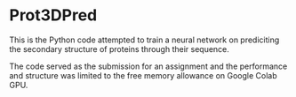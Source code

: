 # Prot3DPred

This is the Python code attempted to train a neural network on prediciting the secondary structure of proteins through their sequence. 

The code served as the submission for an assignment and the performance and structure was limited to the free memory allowance on Google Colab GPU.
